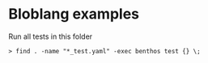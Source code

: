# Bloblang examples

Run all tests in this folder

```shell
> find . -name "*_test.yaml" -exec benthos test {} \;
```
